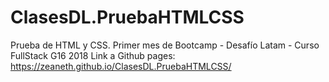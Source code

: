 # ClasesDL.PruebaHTMLCSS
Prueba de HTML y CSS. Primer mes de Bootcamp - Desafío Latam - Curso FullStack G16 2018
Link a Github pages: https://zeaneth.github.io/ClasesDL.PruebaHTMLCSS/
